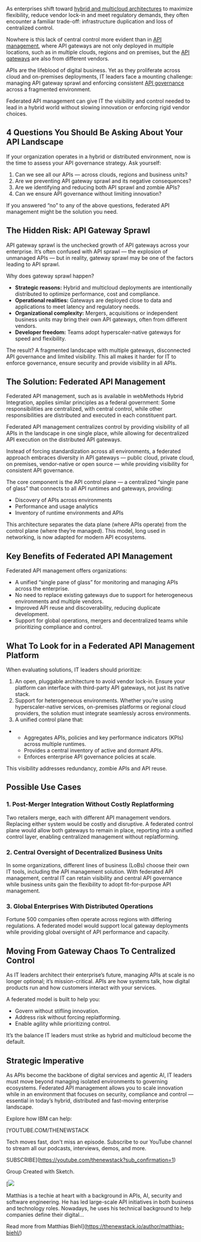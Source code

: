 As enterprises shift toward [hybrid and multicloud architectures](https://thenewstack.io/introduction-to-cloud-native-computing) to maximize flexibility, reduce vendor lock-in and meet regulatory demands, they often encounter a familiar trade-off: infrastructure duplication and loss of centralized control.

Nowhere is this lack of central control more evident than in [API management](https://thenewstack.io/api-management/), where API gateways are not only deployed in multiple locations, such as in multiple clouds, regions and on premises, but the [API gateways](https://thenewstack.io/ai-gateways-vs-api-gateways-whats-the-difference/) are also from different vendors.

APIs are the lifeblood of digital business. Yet as they proliferate across cloud and on-premises deployments, IT leaders face a mounting challenge: managing API gateway sprawl and enforcing consistent [API governance](https://thenewstack.io/use-api-governance-tools-for-better-api-experiences/) across a fragmented environment.

Federated API management can give IT the visibility and control needed to lead in a hybrid world without slowing innovation or enforcing rigid vendor choices.

## 4 Questions You Should Be Asking About Your API Landscape

If your organization operates in a hybrid or distributed environment, now is the time to assess your API governance strategy. Ask yourself:

1. Can we see all our APIs — across clouds, regions and business units?
2. Are we preventing API gateway sprawl and its negative consequences?
3. Are we identifying and reducing both API sprawl and zombie APIs?
4. Can we ensure API governance without limiting innovation?

If you answered “no” to any of the above questions, federated API management might be the solution you need.

## The Hidden Risk: API Gateway Sprawl

API gateway sprawl is the unchecked growth of API gateways across your enterprise. It’s often confused with API sprawl — the explosion of unmanaged APIs — but in reality, gateway sprawl may be one of the factors leading to API sprawl.

Why does gateway sprawl happen?

* **Strategic reasons:** Hybrid and multicloud deployments are intentionally distributed to optimize performance, cost and compliance.
* **Operational realities:** Gateways are deployed close to data and applications to meet latency and regulatory needs.
* **Organizational complexity:** Mergers, acquisitions or independent business units may bring their own API gateways, often from different vendors.
* **Developer freedom:** Teams adopt hyperscaler-native gateways for speed and flexibility.

The result? A fragmented landscape with multiple gateways, disconnected API governance and limited visibility. This all makes it harder for IT to enforce governance, ensure security and provide visibility in all APIs.

## The Solution: Federated API Management

Federated API management, such as is available in webMethods Hybrid Integration, applies similar principles as a federal government: Some responsibilities are centralized, with central control, while other responsibilities are distributed and executed in each constituent part.

Federated API management centralizes control by providing visibility of all APIs in the landscape in one single place, while allowing for decentralized API execution on the distributed API gateways.

Instead of forcing standardization across all environments, a federated approach embraces diversity in API gateways — public cloud, private cloud, on premises, vendor-native or open source — while providing visibility for consistent API governance.

The core component is the API control plane — a centralized “single pane of glass” that connects to all API runtimes and gateways, providing:

* Discovery of APIs across environments
* Performance and usage analytics
* Inventory of runtime environments and APIs

This architecture separates the data plane (where APIs operate) from the control plane (where they’re managed). This model, long used in networking, is now adapted for modern API ecosystems.

## **Key Benefits of Federated API Management**

Federated API management offers organizations:

* A unified “single pane of glass” for monitoring and managing APIs across the enterprise.
* No need to replace existing gateways due to support for heterogeneous environments and multiple vendors.
* Improved API reuse and discoverability, reducing duplicate development.
* Support for global operations, mergers and decentralized teams while prioritizing compliance and control.

## What To Look for in a Federated API Management Platform

When evaluating solutions, IT leaders should prioritize:

1. An open, pluggable architecture to avoid vendor lock-in. Ensure your platform can interface with third-party API gateways, not just its native stack.
2. Support for heterogeneous environments. Whether you’re using hyperscaler-native services, on-premises platforms or regional cloud providers, the solution must integrate seamlessly across environments.
3. A unified control plane that:

* + Aggregates APIs, policies and key performance indicators (KPIs) across multiple runtimes.
  + Provides a central inventory of active and dormant APIs.
  + Enforces enterprise API governance policies at scale.

This visibility addresses redundancy, zombie APIs and API reuse.

## Possible Use Cases

### 1. Post-Merger Integration Without Costly Replatforming

Two retailers merge, each with different API management vendors. Replacing either system would be costly and disruptive. A federated control plane would allow both gateways to remain in place, reporting into a unified control layer, enabling centralized management without replatforming.

### 2. Central Oversight of Decentralized Business Units

In some organizations, different lines of business (LoBs) choose their own IT tools, including the API management solution. With federated API management, central IT can retain visibility and central API governance while business units gain the flexibility to adopt fit-for-purpose API management.

### 3. Global Enterprises With Distributed Operations

Fortune 500 companies often operate across regions with differing regulations. A federated model would support local gateway deployments while providing global oversight of API performance and capacity.

## Moving From Gateway Chaos To Centralized Control

As IT leaders architect their enterprise’s future, managing APIs at scale is no longer optional; it’s mission-critical. APIs are how systems talk, how digital products run and how customers interact with your services.

A federated model is built to help you:

* Govern without stifling innovation.
* Address risk without forcing replatforming.
* Enable agility while prioritizing control.

It’s the balance IT leaders must strike as hybrid and multicloud become the default.

## Strategic Imperative

As APIs become the backbone of digital services and agentic AI, IT leaders must move beyond managing isolated environments to governing ecosystems. Federated API management allows you to scale innovation while in an environment that focuses on security, compliance and control — essential in today’s hybrid, distributed and fast-moving enterprise landscape.

Explore how IBM can help:

[YOUTUBE.COM/THENEWSTACK

Tech moves fast, don't miss an episode. Subscribe to our YouTube
channel to stream all our podcasts, interviews, demos, and more.

SUBSCRIBE](https://youtube.com/thenewstack?sub_confirmation=1)

Group
Created with Sketch.

[![](https://cdn.thenewstack.io/media/2025/08/3d7f5c17-matthias_biehl.jpeg)

Matthias is a techie at heart with a background in APIs, AI, security and software engineering. He has led large-scale API initiatives in both business and technology roles. Nowadays, he uses his technical background to help companies define their digital...

Read more from Matthias Biehl](https://thenewstack.io/author/matthias-biehl/)